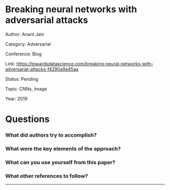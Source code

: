# Breaking neural networks with adversarial attacks
Author: Anant Jain

Category: Adversarial

Conference: Blog

Link: https://towardsdatascience.com/breaking-neural-networks-with-adversarial-attacks-f4290a9a45aa

Status: Pending

Topic: CNNs, Image 

Year: 2019

# Questions

### What did authors try to accomplish?

### What were the key elements of the approach?

### What can you use yourself from this paper?

### What other references to follow?

---